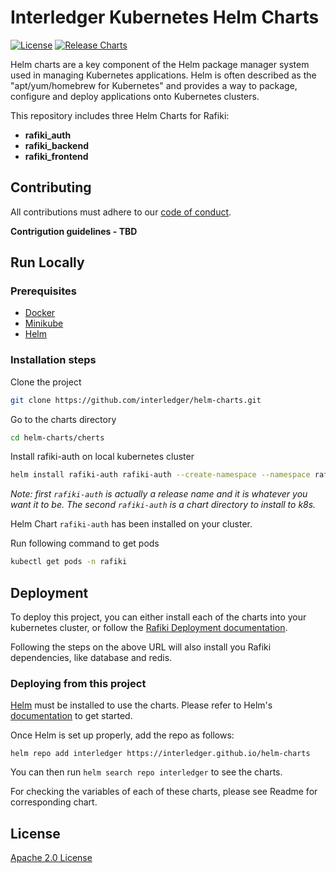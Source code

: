 # Interledger Kubernetes Helm Charts

[![License](https://img.shields.io/badge/License-Apache%202.0-blue.svg)](https://opensource.org/licenses/Apache-2.0) [![Release Charts](https://github.com/interledger/helm-charts/actions/workflows/release.yaml/badge.svg?branch=main)](https://github.com/interledger/helm-charts/actions/workflows/release.yaml)

Helm charts are a key component of the Helm package manager system used in managing Kubernetes applications. Helm is often described as the "apt/yum/homebrew for Kubernetes" and provides a way to package, configure and deploy applications onto Kubernetes clusters.

This repository includes three Helm Charts for Rafiki:
* **rafiki_auth**
* **rafiki_backend**
* **rafiki_frontend**

## Contributing

All contributions must adhere to our [code of conduct](CODE_OF_CONDUCT.md).

**Contrigution guidelines - TBD**

## Run Locally

### Prerequisites
* [Docker](https://docs.docker.com/engine/install/)
* [Minikube](https://minikube.sigs.k8s.io/docs/start/)
* [Helm](https://helm.sh/docs/intro/install/)


### Installation steps
Clone the project

```bash
git clone https://github.com/interledger/helm-charts.git
```

Go to the charts directory

```bash
cd helm-charts/cherts
```

Install rafiki-auth on local kubernetes cluster

```bash
helm install rafiki-auth rafiki-auth --create-namespace --namespace rafiki
```

_Note: first `rafiki-auth` is actually a release name and it is whatever you want it to be. The second `rafiki-auth` is a chart directory to install to k8s._

Helm Chart `rafiki-auth` has been installed on your cluster.

Run following command to get pods

```bash
kubectl get pods -n rafiki
```


## Deployment

To deploy this project, you can either install each of the charts into your kubernetes cluster, or follow the [Rafiki Deployment documentation](https://rafiki.dev/integration/deployment/). 

Following the steps on the above URL will also install you Rafiki dependencies, like database and redis.

### Deploying from this project

[Helm](https://helm.sh) must be installed to use the charts.
Please refer to Helm's [documentation](https://helm.sh/docs/) to get started.

Once Helm is set up properly, add the repo as follows:

```console
helm repo add interledger https://interledger.github.io/helm-charts
```

You can then run `helm search repo interledger` to see the charts.

For checking the variables of each of these charts, please see Readme for corresponding chart.



## License

[Apache 2.0 License](https://github.com/interledger/helm-charts/blob/main/LICENSE)

